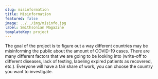 ```yaml
---
slug: misinformation
title: Misinformation
featured: false
image: ../../img/misinfo.jpg
label: Smithsonian Magazine
templateKey: project
---
```

The goal of the project is to figure out a way different countries may be misinforming the public about the amount of COVID-19 cases. There are many different factors that we are going to be looking into (write-off to different diseases, lack of testing, labeling expired patients as recovered, etc.). Everyone will have a fair share of work, you can choose the country you want to investigate.